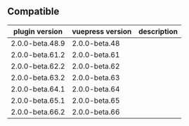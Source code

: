 ## Compatible

| plugin version  | vuepress version | description |
| --------------- | ---------------- | ----------- |
| 2.0.0-beta.48.9 | 2.0.0-beta.48    |             |
| 2.0.0-beta.61.2 | 2.0.0-beta.61    |             |
| 2.0.0-beta.62.2 | 2.0.0-beta.62    |             |
| 2.0.0-beta.63.2 | 2.0.0-beta.63    |             |
| 2.0.0-beta.64.1 | 2.0.0-beta.64    |             |
| 2.0.0-beta.65.1 | 2.0.0-beta.65    |             |
| 2.0.0-beta.66.2 | 2.0.0-beta.66    |             |
